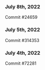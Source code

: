 ### July 8th, 2022

Commit #24659

### July 5th, 2022

Commit #314353


### July 4th, 2022

Commit #72281
